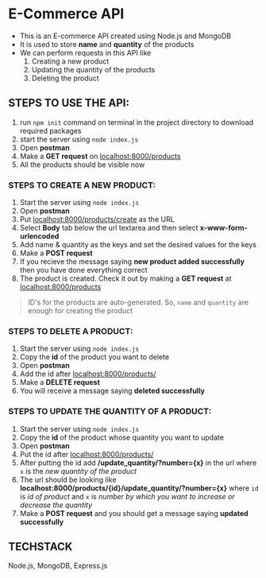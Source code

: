 # E-Commerce API

* This is an E-commerce API created using Node.js and MongoDB
* It is used to store **name** and **quantity** of the products
* We can perform requests in this API like
    1. Creating a new product
    2. Updating the quantity of the products
    3. Deleting the product

## STEPS TO USE THE API:
1. run `npm init` command on terminal in the project directory to download required packages
2. start the server using `node index.js`
3. Open **postman**
4. Make a **GET request** on [localhost:8000/products](localhost)
5. All the products should be visible now

### STEPS TO CREATE A NEW PRODUCT: 
1. Start the server using `node index.js`
2. Open **postman**
3. Put [localhost:8000/products/create](localhost) as the URL
4. Select **Body** tab below the url textarea and then select **x-www-form-urlencoded**
5. Add name & quantity as the keys and set the desired values for the keys
6. Make a **POST request**
7. If you recieve the message saying **new product added successfully** then you have done everything correct
8. The product is created. Check it out by making a **GET request** at [localhost:8000/products](localhost)
> ID's for the products are auto-generated. So, `name` and `quantity` are enough for creating the product

### STEPS TO DELETE A PRODUCT:
1. Start the server using `node index.js`
2. Copy the **id** of the product you want to delete
3. Open **postman**
4. Add the id after [localhost:8000/products/](localhost)
5. Make a **DELETE request**
6. You will receive a message saying **deleted successfully**

### STEPS TO UPDATE THE QUANTITY OF A PRODUCT:
1. Start the server using `node index.js`
2. Copy the **id** of the product whose quantity you want to update
3. Open **postman**
4. Put the id after [localhost:8000/products/](localhost)
5. After putting the id add **/update_quantity/?number={x}** in the url where `x` is the *new quantity of the product*
6. The url should be looking like **localhost:8000/products/{id}/update_quantity/?number={x}** where `id` is *id of product* and `x` is *number by which you want to increase or decrease the quantity*
7. Make a **POST request** and you should get a message saying **updated successfully**


## TECHSTACK
Node.js, MongoDB, Express.js
